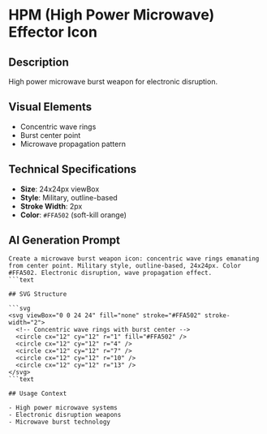 # HPM (High Power Microwave) Effector Icon

## Description

High power microwave burst weapon for electronic disruption.

## Visual Elements

- Concentric wave rings
- Burst center point
- Microwave propagation pattern

## Technical Specifications

- **Size**: 24x24px viewBox
- **Style**: Military, outline-based
- **Stroke Width**: 2px
- **Color**: `#FFA502` (soft-kill orange)

## AI Generation Prompt

````text
Create a microwave burst weapon icon: concentric wave rings emanating from center point. Military style, outline-based, 24x24px. Color #FFA502. Electronic disruption, wave propagation effect.
```text

## SVG Structure

```svg
<svg viewBox="0 0 24 24" fill="none" stroke="#FFA502" stroke-width="2">
  <!-- Concentric wave rings with burst center -->
  <circle cx="12" cy="12" r="1" fill="#FFA502" />
  <circle cx="12" cy="12" r="4" />
  <circle cx="12" cy="12" r="7" />
  <circle cx="12" cy="12" r="10" />
  <circle cx="12" cy="12" r="13" />
</svg>
```text

## Usage Context

- High power microwave systems
- Electronic disruption weapons
- Microwave burst technology
````
